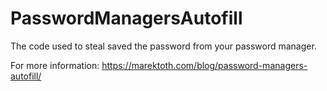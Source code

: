 # PasswordManagersAutofill
The code used to steal saved the password from your password manager. 

For more information: https://marektoth.com/blog/password-managers-autofill/
